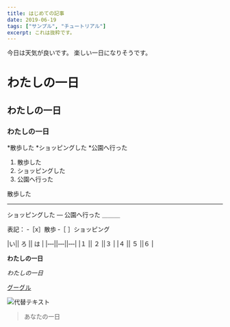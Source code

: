 ```yaml
---
title: はじめての記事
date: 2019-06-19
tags: ["サンプル", "チュートリアル"]
excerpt: これは抜粋です。
---
```

今日は天気が良いです。  楽しい一日になりそうです。
# わたしの一日
## わたしの一日
### わたしの一日

*散歩した
*ショッピングした
*公園へ行った

1. 散歩した
2. ショッピングした
3. 公園へ行った

散歩した
***
ショッピングした
—
公園へ行った
＿＿＿

表記：
‐［x］散歩
‐［ ］ショッピング

|い|| ろ || は |
|‐‐‐||‐‐‐||‐‐‐|
|１ || ２ ||３ |
|４ || ５ ||６ |

**わたしの一日**

*わたしの一日*

[グーグル](URL)

![代替テキスト](URL )

> あなたの一日

